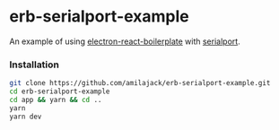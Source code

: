 erb-serialport-example
======================

An example of using [electron-react-boilerplate](https://github.com/chentsulin/electron-react-boilerplate) with [serialport](https://github.com/EmergingTechnologyAdvisors/node-serialport).


### Installation
```bash
git clone https://github.com/amilajack/erb-serialport-example.git
cd erb-serialport-example
cd app && yarn && cd ..
yarn
yarn dev
```
